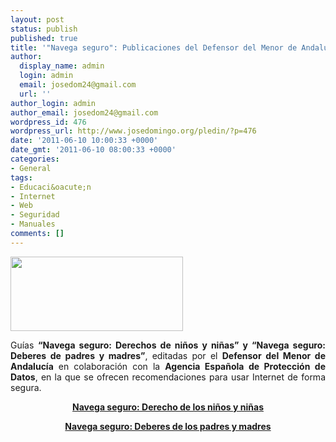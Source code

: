 ```yaml
---
layout: post
status: publish
published: true
title: '"Navega seguro": Publicaciones del Defensor del Menor de Andaluc&iacute;a'
author:
  display_name: admin
  login: admin
  email: josedom24@gmail.com
  url: ''
author_login: admin
author_email: josedom24@gmail.com
wordpress_id: 476
wordpress_url: http://www.josedomingo.org/pledin/?p=476
date: '2011-06-10 10:00:33 +0000'
date_gmt: '2011-06-10 08:00:33 +0000'
categories:
- General
tags:
- Educaci&oacute;n
- Internet
- Web
- Seguridad
- Manuales
comments: []
---
```

<p><a href="http://www.josedomingo.org/pledin/wp-content/uploads/2011/06/fnd_cabecera.jpg"><img class="aligncenter size-full wp-image-477" title="fnd_cabecera" src="http://www.josedomingo.org/pledin/wp-content/uploads/2011/06/fnd_cabecera.jpg" alt="" width="276" height="119" /></a></p>
<p style="text-align: justify;">Gu&iacute;as  <strong>&ldquo;Navega seguro: Derechos de ni&ntilde;os y ni&ntilde;as&rdquo; y &ldquo;Navega seguro: Deberes de padres y madres&rdquo;</strong>, editadas por el <strong>Defensor del Menor de Andaluc&iacute;a</strong> en colaboraci&oacute;n con la <strong>Agencia Espa&ntilde;ola de Protecci&oacute;n de Datos</strong>, en la que se ofrecen recomendaciones para usar Internet de forma segura.</p>
<p style="text-align: center;"><a href="http://www.defensor-and.es/opencms/opencms/DMA/portal/v_institucional/informes_actuaciones_legislacion/DESCARGAS/Menores_TIC_Menores_web.pdf" target="_blank"><strong>Navega seguro: Derecho de los ni&ntilde;os y ni&ntilde;as</strong></a></p>
<p style="text-align: center;"><strong><a href="http://www.defensor-and.es/opencms/opencms/DMA/portal/v_institucional/informes_actuaciones_legislacion/DESCARGAS/Menores_TIC_Padres_web.pdf" target="_blank">Navega seguro: Deberes de los padres y madres</a></strong></p>
